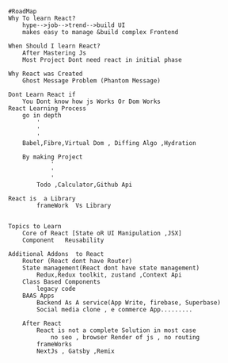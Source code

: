     
        #RoadMap
        Why To learn React?
            hype-->job-->trend-->build UI
            makes easy to manage &build complex Frontend 

        When Should I learn React?
            After Mastering Js
            Most Project Dont need react in initial phase
        
        Why React was Created
            Ghost Message Problem (Phantom Message)

        Dont Learn React if 
            You Dont know how js Works Or Dom Works
        React Learning Process
            go in depth 
                '
                '
                '
            Babel,Fibre,Virtual Dom , Diffing Algo ,Hydration

            By making Project
                    '
                    '
                    '
                Todo ,Calculator,Github Api

        React is  a Library
                frameWork  Vs Library
        

        Topics to Learn 
            Core of React [State oR UI Manipulation ,JSX]
            Component   Reusability 

        Additional Addons  to React 
            Router (React dont have Router)
            State management(React dont have state management)
                Redux,Redux toolkit, zustand ,Context Api
            Class Based Components 
                legacy code
            BAAS Apps 
                Backend As A service(App Write, firebase, Superbase) 
                Social media clone , e commerce App.........
            
            After React 
                React is not a complete Solution in most case
                    no seo , browser Render of js , no routing 
                frameWorks
                NextJs , Gatsby ,Remix 